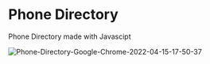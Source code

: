 # Phone Directory
<p>Phone Directory made with Javascipt</p>

![Phone-Directory-Google-Chrome-2022-04-15-17-50-37](https://user-images.githubusercontent.com/93269500/163585910-d50aedb9-011d-41f3-b8c8-24ecb4003861.gif)

